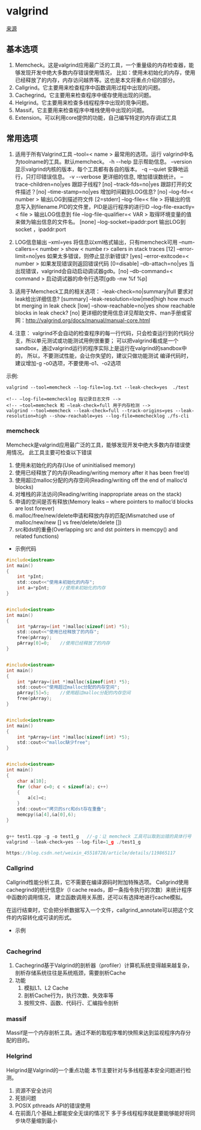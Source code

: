 # valgrind

[来源](https://blog.csdn.net/weixin_45518728/article/details/119865117)

## 基本选项
1. Memcheck。这是valgrind应用最广泛的工具，一个重量级的内存检查器，能够发现开发中绝大多数内存错误使用情况，
   比如：使用未初始化的内存，使用已经释放了的内存，内存访问越界等。这也是本文将重点介绍的部分。
2. Callgrind。它主要用来检查程序中函数调用过程中出现的问题。
3. Cachegrind。它主要用来检查程序中缓存使用出现的问题。
4. Helgrind。它主要用来检查多线程程序中出现的竞争问题。
5. Massif。它主要用来检查程序中堆栈使用中出现的问题。
6. Extension。可以利用core提供的功能，自己编写特定的内存调试工具

## 常用选项
1. 适用于所有Valgrind工具
    –tool=< name > 最常用的选项。运行 valgrind中名为toolname的工具。默认memcheck。
    -h --help 显示帮助信息。
    –version 显示valgrind内核的版本，每个工具都有各自的版本。
    -q --quiet 安静地运行，只打印错误信息。
    -v --verbose 更详细的信息, 增加错误数统计。
    –trace-children=no|yes 跟踪子线程? [no]
    –track-fds=no|yes 跟踪打开的文件描述？[no]
    –time-stamp=no|yes 增加时间戳到LOG信息? [no]
    –log-fd=< number > 输出LOG到描述符文件 [2=stderr]
    –log-file=< file > 将输出的信息写入到filename.PID的文件里，PID是运行程序的进行ID
    –log-file-exactly=< file > 输出LOG信息到 file
    –log-file-qualifier=< VAR > 取得环境变量的值来做为输出信息的文件名。 [none]
    –log-socket=ipaddr:port 输出LOG到socket ，ipaddr:port

2. LOG信息输出
    –xml=yes 将信息以xml格式输出，只有memcheck可用
    –num-callers=< number > show < numbe r> callers in stack traces [12]
    –error-limit=no|yes 如果太多错误，则停止显示新错误? [yes]
    –error-exitcode=< number > 如果发现错误则返回错误代码 [0=disable]
    –db-attach=no|yes 当出现错误，valgrind会自动启动调试器gdb。[no]
    –db-command=< command > 启动调试器的命令行选项[gdb -nw %f %p]

3. 适用于Memcheck工具的相关选项：
    –leak-check=no|summary|full 要求对leak给出详细信息? [summary]
    –leak-resolution=low|med|high how much bt merging in leak check [low]
    –show-reachable=no|yes show reachable blocks in leak check? [no]
    更详细的使用信息详见帮助文件、man手册或官网：http://valgrind.org/docs/manual/manual-core.html

4. 注意：
    valgrind不会自动的检查程序的每一行代码，只会检查运行到的代码分支，所以单元测试或功能测试用例很重要；
    可以把valgrind看成是一个sandbox，通过valgrind运行的程序实际上是运行在valgrind的sandbox中的，
    所以，不要测试性能，会让你失望的，建议只做功能测试
    编译代码时，建议增加-g -o0选项，不要使用-o1、-o2选项

示例:
```shell
valgrind --tool=memcheck --log-file=log.txt --leak-check=yes  ./test

<!-- –log-file=memchecklog 指记录日志文件 -->
<!-- –tool=memcheck 和 –leak-check=full 用于内存检测 -->
valgrind --tool=memcheck --leak-check=full --track-origins=yes --leak-resolution=high --show-reachable=yes --log-file=memchecklog ./fs-cli
```

### memcheck
Memcheck是valgrind应用最广泛的工具，能够发现开发中绝大多数内存错误使用情况。
此工具主要可检查以下错误
1. 使用未初始化的内存(Use of uninitialised memory)
2. 使用已经释放了的内存(Reading/writing memory after it has been free’d)
3. 使用超过malloc分配的内存空间(Reading/writing off the end of malloc’d blocks)
4. 对堆栈的非法访问(Reading/writing inappropriate areas on the stack)
5. 申请的空间是否有释放(Memory leaks – where pointers to malloc’d blocks are lost forever)
6. malloc/free/new/delete申请和释放内存的匹配(Mismatched use of malloc/new/new [] vs free/delete/delete [])
7. src和dst的重叠(Overlapping src and dst pointers in memcpy() and related functions)


- 示例代码
```c
#include<iostream>
int main()
{
	int *pInt;
	std::cout<<"使用未初始化的内存";
	int a=*pInt;    //使用未初始化的内存
}


#include<iostream>
int main()
{
	int *pArray=(int *)malloc(sizeof(int) *5);
	std::cout<<"使用已经释放了的内存";
	free(pArray);
	pArray[0]=0;    //使用已经释放了的内存
}


#include<iostream>
int main()
{
	int *pArray=(int *)malloc(sizeof(int) *5);
	std::cout<<"使用超过malloc分配的内存空间";
	pArray[5]=5;    //使用超过malloc分配的内存空间
	free(pArray);
}


#include<iostream>
int main()
{
	int *pArray=(int *)malloc(sizeof(int) *5);
	std::cout<<"malloc缺少free";
}


#include<iostream>
int main()
{
	char a[10];
	for (char c=0; c < sizeof(a); c++)
	{
		a[c]=c;
	}
	std::cout<<"拷贝的src和dst存在重叠";
	memcpy(&a[4],&a[0],6);
}


g++ test1.cpp -g -o test1_g   //-g：让 memcheck 工具可以取到出错的具体行号
valgrind --leak-check=yes --log-file=1_g ./test1_g

https://blog.csdn.net/weixin_45518728/article/details/119865117
```


### Callgrind

Callgrind性能分析工具，它不需要在编译源码时附加特殊选项。
Callgrind使用cachegrind的统计信息Ir（I cache reads，即一条指令执行的次数）来统计程序中函数的调用情况，
建立函数调用关系图，还可以有选择地进行cache模拟。

在运行结束时，它会把分析数据写入一个文件，callgrind_annotate可以把这个文件的内容转化成可读的形式。

- 示例
```shell

```

### Cachegrind

1. Cachegrind基于Valgrind的剖析器（profiler）计算机系统变得越来越复杂，剖析存储系统往往是系统瓶颈，需要剖析Cache
2. 功能
    1. 模拟L1、L2 Cache
    2. 剖析Cache行为，执行次数、失效率等
    3. 按照文件、函数、代码行、汇编指令剖析

### massif

Massif是一个内存剖析工具。通过不断的取程序堆的快照来达到监视程序内存分配的目的。


### Helgrind


Helgrind是Valgrind的一个重点功能 本节主要针对与多线程基本安全问题进行检测。
1. 资源不安全访问
2. 死锁问题
3. POSIX pthreads API的错误使用
4. 在前面几个基础上都能安全无误的情况下 多于多线程程序就是要能够能好将同步块尽量缩到最小

